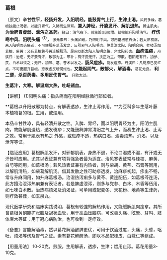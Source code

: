 ### 葛根

〔原文〕**辛甘性平，轻扬升发，入阳明经。能鼓胃气上行，生津止渴。**<small>风药多燥，葛根独能止渴者，以能升胃气，入肺而生津耳。</small>**兼入脾经，开腠发汗、解肌退热，**<small>脾主肌肉。</small>**为治脾胃虚弱、泄泻之圣药。**<small>经曰：清气在下，则生飧(sūn)泄。葛根能升阳明清气。</small> **疗伤寒中风、阳明头痛<sup>（1）</sup>，** <small>张元素曰：头痛如破，乃阳明中风，可用葛根葱白汤；若太阳初病，未入阳明而头痛者，不可便服升葛汤发之，反引邪气入阳明也。仲景治太阳、阳明合病，桂枝汤加葛根、麻黄；又有葛根黄芩黄连解肌汤，是用以断太阳入阳明之路，非太阳药也。</small>**血痢温疟，**<small>丹溪曰：治疟，无汗要有汗，散邪为主，带补；有汗要无汗，扶正为主，带散。若阳疟有汗，加参、芪、白术以饮之；无汗，加芩、葛、苍术以发之。</small>**肠风痘疹。**<small>能发痘疹。丹溪曰：凡斑疹已见红点，不可更服升葛根，恐表虚反增斑烂也。</small>**又能起阴气，散郁火，解酒毒，**<small>葛花尤良。</small> **利二便，杀百药毒。多用反伤胃气。** <small>升散太过。</small>

**生葛汁，大寒。解温病大热，吐衄诸血。**

【讲解】  (1)阳明头痛：指头痛而在阳明经脉循行部位者。

**葛根以升阳散邪为特点，有解表透疹，生津止泻作用。**为豆科多年生落叶藤本植物葛的根。生用，或煨用。

本品辛甘性凉，具有轻清升散之性。入脾、胃经，而以阳明胃经为主。阳明主肌肉，故能解肌退热，透发斑疹；又能鼓舞脾胃清阳之气上升，而奏生津止渴、止泻之效。常用于肌表有热之
外感，或斑疹不透，热病口渴，酒毒烦热，消渴，以及泄泻等证。


【临证应用】葛根解肌发汗，对邪郁肌表，身热不退，不论口渴或不渴，有汗或无汗皆可应用。尤其以表证兼有项背强急者最为适宜。治风寒表证常与桂枝、麻黄、白芍等同用，如葛根汤；若风热表证兼有内热者，则与柴胡、黄芩、石膏等同用，以解肌清热，如柴葛解肌汤。借其发散之性可助疹透发，治麻疹初起，疹出不畅，常与升麻同用，如升麻葛根汤。治湿热泻痢多与黄芩、黄连配伍，如葛根芩连汤，此方擅治泄泻热痢兼有表证者。若是脾虚泄泻，则多与党参、白术、木香等伍用，如七味白术散。治热病烦渴及消渴证，可单用或配麦冬、天花粉、地黄等生津药，则疗效甚佳，如玉泉丸。

现代医学研究和临床实践说明，葛根有较強的解热作用，又能缓解肌肉痉挛。其所含葛根黄酮能扩张脑及冠状血管，用于高血压脑病，可改善头痛、眩晕、耳鸣、肢体麻木等证；用于冠心病防治，也可收到一定疗效。

《备要》言能解酒毒，然以葛花解酒醒脾更优，可用于饮酒过度，头痛，头昏，呕吐，烦渴等伤及胃气之证。素有葛花解醒汤，即以本品配桂皮、白蔻仁等组成。

【用量用法】 10-20克，煎服。生用解表，透疹，生津；煨用止泻。葛花用量3-10克。 
